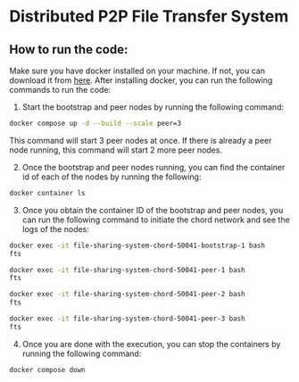 # Distributed P2P File Transfer System

## How to run the code:

Make sure you have docker installed on your machine. If not, you can download it from [here](https://docs.docker.com/get-docker/). After installing docker, you can run the following commands to run the code:

1. Start the bootstrap and peer nodes by running the following command:
```bash
docker compose up -d --build --scale peer=3
```
This command will start 3 peer nodes at once. If there is already a peer node running, this command will start 2 more peer nodes.

2. Once the bootstrap and peer nodes running, you can find the container id of each of the nodes by running the following:
```bash
docker container ls
```
3. Once you obtain the container ID of the bootstrap and peer nodes, you can run the following command to initiate the chord network and see the logs of the nodes:
```bash 
docker exec -it file-sharing-system-chord-50041-bootstrap-1 bash
fts

docker exec -it file-sharing-system-chord-50041-peer-1 bash
fts

docker exec -it file-sharing-system-chord-50041-peer-2 bash
fts

docker exec -it file-sharing-system-chord-50041-peer-3 bash
fts
```
4. Once you are done with the execution, you can stop the containers by running the following command:
```bash
docker compose down
```

